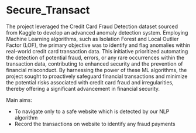 ﻿# Secure_Transact

 The project leveraged the Credit Card Fraud Detection dataset sourced from Kaggle to develop an advanced anomaly detection system. Employing Machine Learning algorithms, such as Isolation Forest and Local Outlier Factor (LOF), the primary objective was to identify and flag anomalies within real-world credit card transaction data. This initiative prioritized automating the detection of potential fraud, errors, or any rare occurrences within the transaction data, contributing to enhanced security and the prevention of financial misconduct. By harnessing the power of these ML algorithms, the project sought to proactively safeguard financial transactions and minimize the potential risks associated with credit card fraud and irregularities, thereby offering a significant advancement in financial security.

 Main aims:
 <ul>
  <li> To navigate only to a safe website which is detected by our NLP algorithm</li>
  <li> Record the transactions on website to identify any fraud payments</li>
 </ul>
